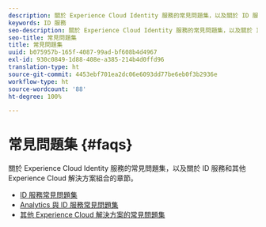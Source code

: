 ```yaml
---
description: 關於 Experience Cloud Identity 服務的常見問題集，以及關於 ID 服務和其他 Experience Cloud 解決方案組合的章節。
keywords: ID 服務
seo-description: 關於 Experience Cloud Identity 服務的常見問題集，以及關於 ID 服務和其他 Experience Cloud 解決方案組合的章節。
seo-title: 常見問題集
title: 常見問題集
uuid: b075957b-165f-4087-99ad-bf608b4d4967
exl-id: 930c0849-1d88-408e-a385-214b4d0ffd96
translation-type: ht
source-git-commit: 4453ebf701ea2dc06e6093dd77be6eb0f3b2936e
workflow-type: ht
source-wordcount: '88'
ht-degree: 100%

---
```


# 常見問題集 {#faqs}

關於 Experience Cloud Identity 服務的常見問題集，以及關於 ID 服務和其他 Experience Cloud 解決方案組合的章節。

* [ID 服務常見問題集](faq.md)
* [Analytics 與 ID 服務常見問題集](analytics-faq.md)
* [其他 Experience Cloud 解決方案的常見問題集](other-faq.md)
